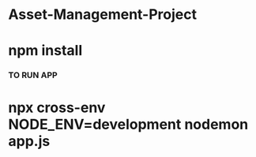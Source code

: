 # Asset-Management-Project

# npm install

### TO RUN APP #####

# npx cross-env NODE_ENV=development nodemon app.js